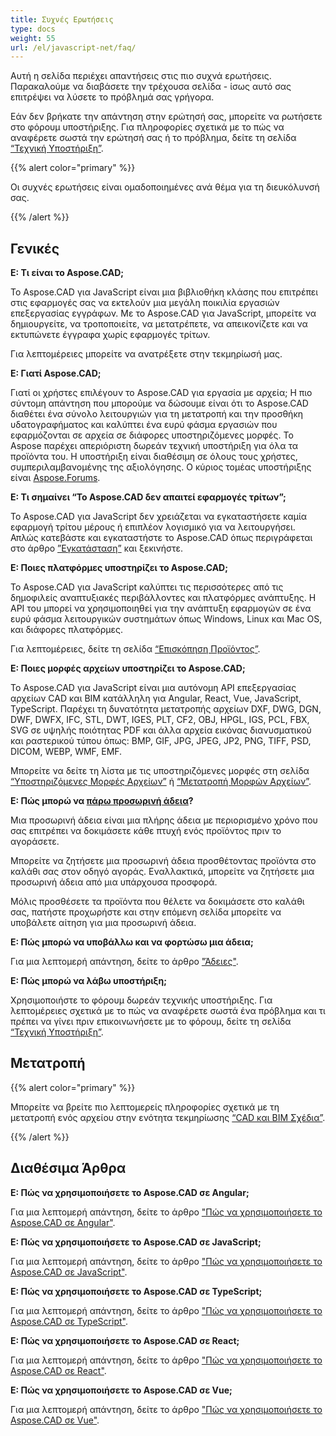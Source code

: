 ```yaml
---
title: Συχνές Ερωτήσεις
type: docs
weight: 55
url: /el/javascript-net/faq/
---
```


Αυτή η σελίδα περιέχει απαντήσεις στις πιο συχνά ερωτήσεις. Παρακαλούμε να διαβάσετε την τρέχουσα σελίδα - ίσως αυτό σας επιτρέψει να λύσετε το πρόβλημά σας γρήγορα.

Εάν δεν βρήκατε την απάντηση στην ερώτησή σας, μπορείτε να ρωτήσετε στο φόρουμ υποστήριξης. Για πληροφορίες σχετικά με το πώς να αναφέρετε σωστά την ερώτησή σας ή το πρόβλημα, δείτε τη σελίδα [“Τεχνική Υποστήριξη”](/el/cad/javascript-net/technical-support).

{{% alert color="primary" %}} 

Οι συχνές ερωτήσεις είναι ομαδοποιημένες ανά θέμα για τη διευκόλυνσή σας.

{{% /alert %}}

## **Γενικές**
**Ε: Τι είναι το Aspose.CAD;**

Το Aspose.CAD για JavaScript είναι μια βιβλιοθήκη κλάσης που επιτρέπει στις εφαρμογές σας να εκτελούν μια μεγάλη ποικιλία εργασιών επεξεργασίας εγγράφων. Με το Aspose.CAD για JavaScript, μπορείτε να δημιουργείτε, να τροποποιείτε, να μετατρέπετε, να απεικονίζετε και να εκτυπώνετε έγγραφα χωρίς εφαρμογές τρίτων.

Για λεπτομέρειες μπορείτε να ανατρέξετε στην τεκμηρίωσή μας.

**Ε: Γιατί Aspose.CAD;**

Γιατί οι χρήστες επιλέγουν το Aspose.CAD για εργασία με αρχεία;
Η πιο σύντομη απάντηση που μπορούμε να δώσουμε είναι ότι το Aspose.CAD διαθέτει ένα σύνολο λειτουργιών για τη μετατροπή και την προσθήκη υδατογραφήματος και καλύπτει ένα ευρύ φάσμα εργασιών που εφαρμόζονται σε αρχεία σε διάφορες υποστηριζόμενες μορφές.
Το Aspose παρέχει απεριόριστη δωρεάν τεχνική υποστήριξη για όλα τα προϊόντα του.
Η υποστήριξη είναι διαθέσιμη σε όλους τους χρήστες, συμπεριλαμβανομένης της αξιολόγησης. Ο κύριος τομέας υποστήριξης είναι [Aspose.Forums](https://forum.aspose.com/c/cad/19).

**Ε: Τι σημαίνει “Το Aspose.CAD δεν απαιτεί εφαρμογές τρίτων”;**

Το Aspose.CAD για JavaScript δεν χρειάζεται να εγκαταστήσετε καμία εφαρμογή τρίτου μέρους ή επιπλέον λογισμικό για να λειτουργήσει. Απλώς κατεβάστε και εγκαταστήστε το Aspose.CAD όπως περιγράφεται στο άρθρο [”Εγκατάσταση”](/el/cad/javascript-net/installation/) και ξεκινήστε.

**Ε: Ποιες πλατφόρμες υποστηρίζει το Aspose.CAD;**

Το Aspose.CAD για JavaScript καλύπτει τις περισσότερες από τις δημοφιλείς αναπτυξιακές περιβάλλοντες και πλατφόρμες ανάπτυξης. Η API του μπορεί να χρησιμοποιηθεί για την ανάπτυξη εφαρμογών σε ένα ευρύ φάσμα λειτουργικών συστημάτων όπως Windows, Linux και Mac OS, και διάφορες πλατφόρμες.

Για λεπτομέρειες, δείτε τη σελίδα [“Επισκόπηση Προϊόντος”](/el/cad/javascript-net/product-overview/).

**Ε: Ποιες μορφές αρχείων υποστηρίζει το Aspose.CAD;**

Το Aspose.CAD για JavaScript είναι μια αυτόνομη API επεξεργασίας αρχείων CAD και BIM κατάλληλη για Angular, React, Vue, JavaScript, TypeScript. 
Παρέχει τη δυνατότητα μετατροπής αρχείων DXF, DWG, DGN, DWF, DWFX, IFC, STL, DWT, IGES, PLT, CF2, OBJ, HPGL, IGS, PCL, FBX, SVG σε υψηλής ποιότητας PDF και άλλα αρχεία εικόνας διανυσματικού και ραστερικού τύπου όπως: BMP, GIF, JPG, JPEG, JP2, PNG, TIFF, PSD, DICOM, WEBP, WMF, EMF.

Μπορείτε να δείτε τη λίστα με τις υποστηριζόμενες μορφές στη σελίδα [“Υποστηριζόμενες Μορφές Αρχείων”](/el/cad/javascript-net/supported-file-formats/) ή [“Μετατροπή Μορφών Αρχείων”](/el/cad/javascript-net/converting-file-formats/).

**Ε: Πώς μπορώ να [πάρω προσωρινή άδεια](https://purchase.aspose.com/temporary-license/)?**

Μια προσωρινή άδεια είναι μια πλήρης άδεια με περιορισμένο χρόνο που σας επιτρέπει να δοκιμάσετε κάθε πτυχή ενός προϊόντος πριν το αγοράσετε.

Μπορείτε να ζητήσετε μια προσωρινή άδεια προσθέτοντας προϊόντα στο καλάθι σας στον οδηγό αγοράς. Εναλλακτικά, μπορείτε να ζητήσετε μια προσωρινή άδεια από μια υπάρχουσα προσφορά.

Μόλις προσθέσετε τα προϊόντα που θέλετε να δοκιμάσετε στο καλάθι σας, πατήστε προχωρήστε και στην επόμενη σελίδα μπορείτε να υποβάλετε αίτηση για μια προσωρινή άδεια.

**Ε: Πώς μπορώ να υποβάλλω και να φορτώσω μια άδεια;**

Για μια λεπτομερή απάντηση, δείτε το άρθρο ["Άδειες"](/el/cad/javascript-net/licensing/).

**Ε: Πώς μπορώ να λάβω υποστήριξη;**

Χρησιμοποιήστε το φόρουμ δωρεάν τεχνικής υποστήριξης. Για λεπτομέρειες σχετικά με το πώς να αναφέρετε σωστά ένα πρόβλημα και τι πρέπει να γίνει πριν επικοινωνήσετε με το φόρουμ, δείτε τη σελίδα [“Τεχνική Υποστήριξη”](/el/cad/javascript-net/technical-support).

## **Μετατροπή**

{{% alert color="primary" %}} 

Μπορείτε να βρείτε πιο λεπτομερείς πληροφορίες σχετικά με τη μετατροπή ενός αρχείου στην ενότητα τεκμηρίωσης [“CAD και BIM Σχέδια”](/el/cad/javascript-net/cad-and-bim-drawings/).

{{% /alert %}}

## **Διαθέσιμα Άρθρα**

**Ε: Πώς να χρησιμοποιήσετε το Aspose.CAD σε Angular;**

Για μια λεπτομερή απάντηση, δείτε το άρθρο ["Πώς να χρησιμοποιήσετε το Aspose.CAD σε Angular"](/el/cad/javascript-net/how-to-use-aspose-cad-in-angular/).

**Ε: Πώς να χρησιμοποιήσετε το Aspose.CAD σε JavaScript;**

Για μια λεπτομερή απάντηση, δείτε το άρθρο ["Πώς να χρησιμοποιήσετε το Aspose.CAD σε JavaScript"](/el/cad/javascript-net/how-to-run-aspose-cad-in-javascript/).

**Ε: Πώς να χρησιμοποιήσετε το Aspose.CAD σε TypeScript;**

Για μια λεπτομερή απάντηση, δείτε το άρθρο ["Πώς να χρησιμοποιήσετε το Aspose.CAD σε TypeScript"](/el/cad/javascript-net/how-to-use-aspose-cad-in-typescript/).

**Ε: Πώς να χρησιμοποιήσετε το Aspose.CAD σε React;**

Για μια λεπτομερή απάντηση, δείτε το άρθρο ["Πώς να χρησιμοποιήσετε το Aspose.CAD σε React"](/el/cad/javascript-net/how-to-use-aspose-cad-in-react/).

**Ε: Πώς να χρησιμοποιήσετε το Aspose.CAD σε Vue;**

Για μια λεπτομερή απάντηση, δείτε το άρθρο ["Πώς να χρησιμοποιήσετε το Aspose.CAD σε Vue"](/el/cad/javascript-net/how-to-use-aspose-cad-in-vue/).
